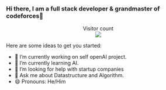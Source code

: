 ### Hi there, I am a full stack developer & grandmaster of codeforces👋

<p align="center"> 
  Visitor count<br>
  <img src="https://profile-counter.glitch.me/magicpaIm/count.svg" />
</p>
Here are some ideas to get you started:

- 🔭 I’m currently working on self openAI project.
- 🌱 I’m currently learning AI.
- 🤔 I’m looking for help with startup companies
- 💬 Ask me about Datastructure and Algorithm.
- 😄 Pronouns: He/Him
